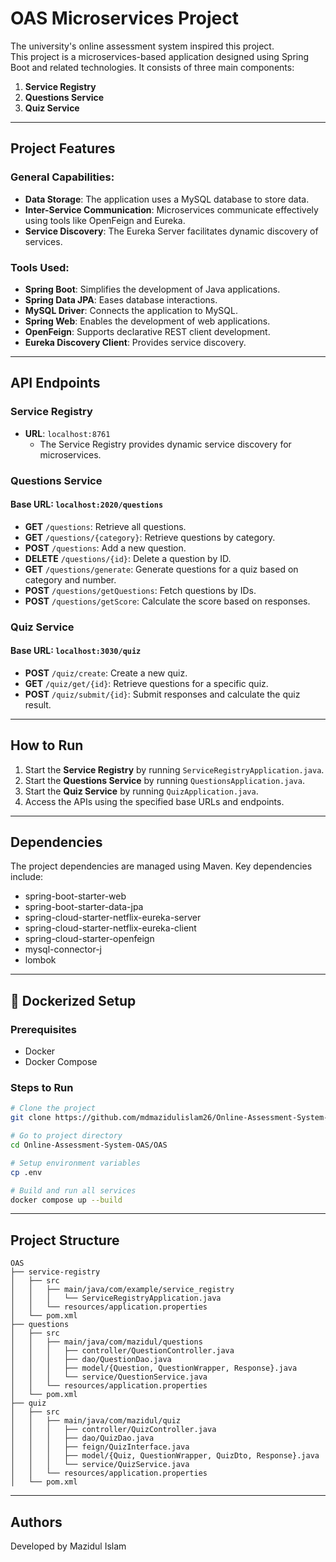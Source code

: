 # OAS Microservices Project
The university's online assessment system inspired this project. <br>
This project is a microservices-based application designed using Spring Boot and related technologies. It consists of three main components:

1. **Service Registry**
2. **Questions Service**
3. **Quiz Service**

---

## Project Features

### General Capabilities:
- **Data Storage**: The application uses a MySQL database to store data.
- **Inter-Service Communication**: Microservices communicate effectively using tools like OpenFeign and Eureka.
- **Service Discovery**: The Eureka Server facilitates dynamic discovery of services.

### Tools Used:
- **Spring Boot**: Simplifies the development of Java applications.
- **Spring Data JPA**: Eases database interactions.
- **MySQL Driver**: Connects the application to MySQL.
- **Spring Web**: Enables the development of web applications.
- **OpenFeign**: Supports declarative REST client development.
- **Eureka Discovery Client**: Provides service discovery.
---

## API Endpoints

### Service Registry
- **URL**: `localhost:8761`
  - The Service Registry provides dynamic service discovery for microservices.

### Questions Service

#### Base URL: `localhost:2020/questions`

- **GET** `/questions`: Retrieve all questions.
- **GET** `/questions/{category}`: Retrieve questions by category.
- **POST** `/questions`: Add a new question.
- **DELETE** `/questions/{id}`: Delete a question by ID.
- **GET** `/questions/generate`: Generate questions for a quiz based on category and number.
- **POST** `/questions/getQuestions`: Fetch questions by IDs.
- **POST** `/questions/getScore`: Calculate the score based on responses.

### Quiz Service

#### Base URL: `localhost:3030/quiz`

- **POST** `/quiz/create`: Create a new quiz.
- **GET** `/quiz/get/{id}`: Retrieve questions for a specific quiz.
- **POST** `/quiz/submit/{id}`: Submit responses and calculate the quiz result.

---

## How to Run

1. Start the **Service Registry** by running `ServiceRegistryApplication.java`.
2. Start the **Questions Service** by running `QuestionsApplication.java`.
3. Start the **Quiz Service** by running `QuizApplication.java`.
4. Access the APIs using the specified base URLs and endpoints.

---

## Dependencies

The project dependencies are managed using Maven. Key dependencies include:
- spring-boot-starter-web
- spring-boot-starter-data-jpa
- spring-cloud-starter-netflix-eureka-server
- spring-cloud-starter-netflix-eureka-client
- spring-cloud-starter-openfeign
- mysql-connector-j
- lombok

---

## 🐳 Dockerized Setup

### Prerequisites
- Docker
- Docker Compose

### Steps to Run

```bash
# Clone the project
git clone https://github.com/mdmazidulislam26/Online-Assessment-System-OAS.git

# Go to project directory
cd Online-Assessment-System-OAS/OAS

# Setup environment variables
cp .env

# Build and run all services
docker compose up --build

```
---

## Project Structure

```
OAS
├── service-registry
│   ├── src
│   │   ├── main/java/com/example/service_registry
│   │   │   └── ServiceRegistryApplication.java
│   │   └── resources/application.properties
│   └── pom.xml
├── questions
│   ├── src
│   │   ├── main/java/com/mazidul/questions
│   │   │   ├── controller/QuestionController.java
│   │   │   ├── dao/QuestionDao.java
│   │   │   ├── model/{Question, QuestionWrapper, Response}.java
│   │   │   └── service/QuestionService.java
│   │   └── resources/application.properties
│   └── pom.xml
├── quiz
│   ├── src
│   │   ├── main/java/com/mazidul/quiz
│   │   │   ├── controller/QuizController.java
│   │   │   ├── dao/QuizDao.java
│   │   │   ├── feign/QuizInterface.java
│   │   │   ├── model/{Quiz, QuestionWrapper, QuizDto, Response}.java
│   │   │   └── service/QuizService.java
│   │   └── resources/application.properties
│   └── pom.xml
```

---

## Authors
Developed by Mazidul Islam 


